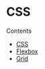 # CSS

Contents

- [CSS](frontend/../README.md)
- [Flexbox](frontend/../flexbox.md)
- [Grid](frontend/../css-grid.md)
